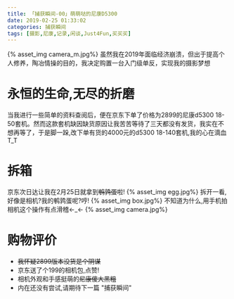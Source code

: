 ```yaml
---
title: 「捕获瞬间-00」萌萌哒的尼康D5300
date: 2019-02-25 01:33:02
categories: 捕获瞬间
tags: [摄影,尼康,记录,闲谈,Just4Fun,买买买]
---
```

{% asset_img camera_m.jpg%}
虽然我在2019年面临经济崩溃，但出于提高个人修养，陶冶情操的目的，我决定购置一台入门级单反，实现我的摄影梦想
<!-- more -->
# 永恒的生命,无尽的折磨
当我进行一些简单的资料查阅后，便在京东下单了价格为2899的尼康d5300 18-50套机。然而这款套机缺因缺货原因让我苦苦等待了三天都没有发货，我实在不想再等了，于是脚一跺,改下单有货的4000元的d5300 18-140套机,我的心在滴血T_T

# 拆箱
京东次日达让我在2月25日就拿到~~鹌鹑蛋~~啦!
{% asset_img egg.jpg%}
拆开一看,好像是相机?我的鹌鹑蛋呢?哼!
{% asset_img box.jpg%}
不知道为什么,用手机拍相机这个操作有点滑稽←_←
{% asset_img camera.jpg%}

# 购物评价
* ~~我怀疑2899版本没货是个阴谋~~
* 京东送了个199的相机包,点赞!
* 相机外观和手感挺萌的~~尼康傻大黑粗~~
* 内在还没有尝试,请期待下一篇 "捕获瞬间"